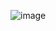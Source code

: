 

![image](https://user-images.githubusercontent.com/111716161/189274783-618ec749-5200-4128-a691-3ad6ab5bfe2d.png)
